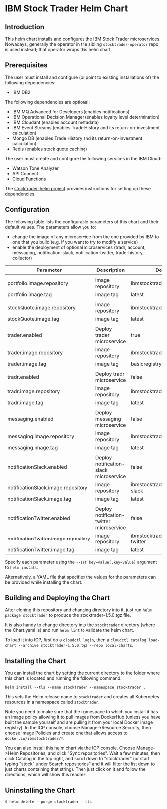 # IBM Stock Trader Helm Chart

## Introduction

This helm chart installs and configures the IBM Stock Trader microservices.
Nowadays, generally the operator in the sibling `stocktrader-operator` repo
is used instead; that operator wraps this helm chart.

## Prerequisites

The user must install and configure (or point to existing installations of) the following dependencies:
* IBM DB2

The following dependencies are optional:
* IBM MQ Advanced for Developers (enables notifications)
* IBM Operational Decision Manager (enables loyalty level determination)
* IBM Cloudant (enables account metadata)
* IBM Event Streams (enables Trade History and its return-on-investment calculation)
* Mongo DB (enables Trade History and its return-on-investment calculation)
* Redis (enables stock quote caching)

The user must create and configure the following services in the IBM Cloud:
* Watson Tone Analyzer
* API Connect
* Cloud Functions

The [stocktrader-helm project](../README.md) provides instructions for setting up these dependencies.

## Configuration

The following table lists the configurable parameters of this chart and their default values.
The parameters allow you to:
* change the image of any microservice from the one provided by IBM to one that you build (e.g. if you want to try to modify a service)
* enable the deployment of optional microservices (tradr, account, messaging, notification-slack, notification-twitter, trade-history, collector)

| Parameter                           | Description                                         | Default                                                                         |
| ----------------------------------- | ----------------------------------------------------| --------------------------------------------------------------------------------|
| | | |
| portfolio.image.repository | image repository |  ibmstocktrader/portfolio
| portfolio.image.tag | image tag | latest
| | | |
| stockQuote.image.repository | image repository | ibmstocktrader/stock-quote
| stockQuote.image.tag | image tag | latest
| | | |
| trader.enabled | Deploy trader microservice | true
| trader.image.repository | image repository | ibmstocktrader/trader
| trader.image.tag | image tag | basicregistry
| | | |
| tradr.enabled | Deploy tradr microservice | false
| tradr.image.repository | image repository | ibmstocktrader/tradr
| tradr.image.tag | image tag | latest
| | | |
| messaging.enabled | Deploy messaging microservice | false
| messaging.image.repository | image repository | ibmstocktrader/messaging
| messaging.image.tag | image tag | latest
| | | |
| notificationSlack.enabled | Deploy notification-slack microservice | false
| notificationSlack.image.repository | image repository | ibmstocktrader/notification-slack
| notificationSlack.image.tag | image tag | latest
| | | |
| notificationTwitter.enabled | Deploy notification-twitter microservice | false
| notificationTwitter.image.repository | image repository | ibmstocktrader/notification-twitter
| notificationTwitter.image.tag | image tag | latest

Specify each parameter using the `--set key=value[,key=value]` argument to `helm install`.

Alternatively, a YAML file that specifies the values for the parameters can be provided while installing the chart.

## Building and Deploying the Chart

After cloning this repository and changing directory into it, just run `helm package stocktrader` to produce the stocktrader-1.5.0.tgz file.

It is also handy to change directory into the `stocktrader` directory (where the Chart.yaml is) and run `helm lint` to validate the helm chart.

To load it into ICP, first do a `cloudctl login`, then a `cloudctl catalog load-chart --archive stocktrader-1.5.0.tgz --repo local-charts`.

## Installing the Chart

You can install the chart by setting the current directory to the folder where this chart is located and running the following command:

```console
helm install --tls --name stocktrader --namespace stocktrader . 
```

This sets the Helm release name to `stocktrader` and creates all Kubernetes resources in a namespace called `stocktrader`.

Note you need to make sure that the namespace to which you install it has an image policy allowing it to pull images from
DockerHub (unless you have built the sample yourself and are pulling it from your local Docker image registry).  In the ICP console, choose Manage->Resource Security, then choose Image Policies and create one that allows access to `docker.io/ibmstocktrader/*`.

You can also install this helm chart via the ICP console.  Choose Manage->Helm Repositories, and click "Sync repositories".
Wait a few minutes, then click Catalog in the top right, and scroll down to "stocktrader" (or start typing "stock"
under Search repositories" and it will filter the list down to just charts containing that string).  Then just click
on it and follow the directions, which will show this readme.

## Uninstalling the Chart

```console
$ helm delete --purge stocktrader --tls
```
